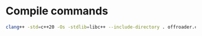 # Compile commands

```sh
clang++ -std=c++20 -Os -stdlib=libc++ --include-directory . offroader.cpp roadster.cpp van.cpp main.cpp -o main
```
